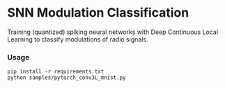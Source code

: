 # SNN Modulation Classification

Training (quantized) spiking neural networks with Deep Continuous Local Learning to classify modulations of radio signals.

### Usage
```
pip install -r requirements.txt
python samples/pytorch_conv3L_mnist.py
```
